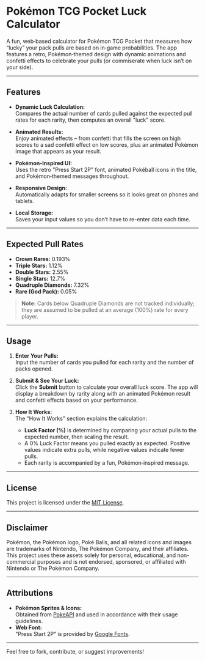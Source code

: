 # Pokémon TCG Pocket Luck Calculator

A fun, web‑based calculator for Pokémon TCG Pocket that measures how “lucky” your pack pulls are based on in‑game probabilities. The app features a retro, Pokémon‑themed design with dynamic animations and confetti effects to celebrate your pulls (or commiserate when luck isn’t on your side).

---

## Features

- **Dynamic Luck Calculation:**  
  Compares the actual number of cards pulled against the expected pull rates for each rarity, then computes an overall "luck" score.

- **Animated Results:**  
  Enjoy animated effects – from confetti that fills the screen on high scores to a sad confetti effect on low scores, plus an animated Pokémon image that appears as your result.

- **Pokémon‑Inspired UI:**  
  Uses the retro "Press Start 2P" font, animated Pokéball icons in the title, and Pokémon‑themed messages throughout.

- **Responsive Design:**  
  Automatically adapts for smaller screens so it looks great on phones and tablets.

- **Local Storage:**  
  Saves your input values so you don’t have to re-enter data each time.

---

## Expected Pull Rates

- **Crown Rares:** 0.193%
- **Triple Stars:** 1.12%
- **Double Stars:** 2.55%
- **Single Stars:** 12.7%
- **Quadruple Diamonds:** 7.32%
- **Rare (God Pack):** 0.05%

> **Note:** Cards below Quadruple Diamonds are not tracked individually; they are assumed to be pulled at an average (100%) rate for every player.

---

## Usage

1. **Enter Your Pulls:**  
   Input the number of cards you pulled for each rarity and the number of packs opened.

2. **Submit & See Your Luck:**  
   Click the **Submit** button to calculate your overall luck score. The app will display a breakdown by rarity along with an animated Pokémon result and confetti effects based on your performance.

3. **How It Works:**  
   The “How It Works” section explains the calculation:
   - **Luck Factor (%)** is determined by comparing your actual pulls to the expected number, then scaling the result.
   - A 0% Luck Factor means you pulled exactly as expected. Positive values indicate extra pulls, while negative values indicate fewer pulls.
   - Each rarity is accompanied by a fun, Pokémon‑inspired message.

---

## License

This project is licensed under the [MIT License](LICENSE).

---

## Disclaimer

Pokémon, the Pokémon logo, Poké Balls, and all related icons and images are trademarks of Nintendo, The Pokémon Company, and their affiliates. This project uses these assets solely for personal, educational, and non-commercial purposes and is not endorsed, sponsored, or affiliated with Nintendo or The Pokémon Company.

---

## Attributions

- **Pokémon Sprites & Icons:**  
  Obtained from [PokeAPI](https://pokeapi.co/) and used in accordance with their usage guidelines.
- **Web Font:**  
  "Press Start 2P" is provided by [Google Fonts](https://fonts.google.com/).

---

Feel free to fork, contribute, or suggest improvements!

